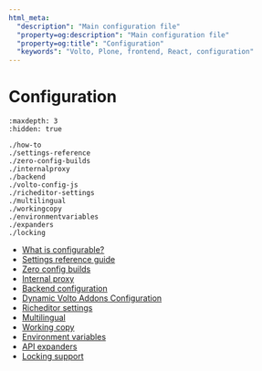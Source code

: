 ```yaml
---
html_meta:
  "description": "Main configuration file"
  "property=og:description": "Main configuration file"
  "property=og:title": "Configuration"
  "keywords": "Volto, Plone, frontend, React, configuration"
---
```


# Configuration


```{toctree}
:maxdepth: 3
:hidden: true

./how-to
./settings-reference
./zero-config-builds
./internalproxy
./backend
./volto-config-js
./richeditor-settings
./multilingual
./workingcopy
./environmentvariables
./expanders
./locking
```

- [What is configurable?](./how-to.md)
- [Settings reference guide](./settings-reference.md)
- [Zero config builds](./zero-config-builds.md)
- [Internal proxy](./internalproxy.md)
- [Backend configuration](./backend.md)
- [Dynamic Volto Addons Configuration](./volto-config-js.md)
- [Richeditor settings](./richeditor-settings.md)
- [Multilingual](./multilingual.md)
- [Working copy](./workingcopy.md)
- [Environment variables](./environmentvariables.md)
- [API expanders](./expanders.md)
- [Locking support](./locking.md)
